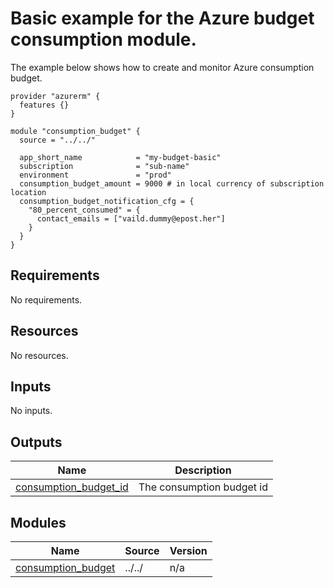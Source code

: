 <!-- BEGIN_TF_DOCS -->
# Basic example for the Azure budget consumption module.

The example below shows how to create and monitor Azure consumption budget.  

```hcl
provider "azurerm" {
  features {}
}

module "consumption_budget" {
  source = "../../"

  app_short_name            = "my-budget-basic"
  subscription              = "sub-name"
  environment               = "prod"
  consumption_budget_amount = 9000 # in local currency of subscription location
  consumption_budget_notification_cfg = {
    "80_percent_consumed" = {
      contact_emails = ["vaild.dummy@epost.her"]
    }
  }
}

```

<!-- markdownlint-disable MD033 -->
## Requirements

No requirements.

## Resources

No resources.

<!-- markdownlint-disable MD013 -->
## Inputs

No inputs.

## Outputs

| Name | Description |
|------|-------------|
| <a name="output_consumption_budget_id"></a> [consumption\_budget\_id](#output\_consumption\_budget\_id) | The consumption budget id |

## Modules

| Name | Source | Version |
|------|--------|---------|
| <a name="module_consumption_budget"></a> [consumption\_budget](#module\_consumption\_budget) | ../../ | n/a |

<!-- END_TF_DOCS -->